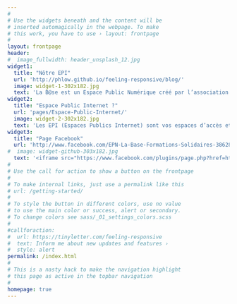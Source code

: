 ```yaml
---
#
# Use the widgets beneath and the content will be
# inserted automagically in the webpage. To make
# this work, you have to use › layout: frontpage
#
layout: frontpage
header:
#  image_fullwidth: header_unsplash_12.jpg
widget1:
  title: "Nôtre EPI"
  url: 'http://phlow.github.io/feeling-responsive/blog/'
  image: widget-1-302x182.jpg
  text: 'La B@se est un Espace Public Numérique créé par l’association « La B@se, formtion solidaire » et situé en centre-ville à Valence. Nous essayons de contribuer à la réduction de le « fracture numérique » en aidant les personnes les + éloignées de l’usage de ces technologies pour diverses raisons notamment financières, à se les approprier.'
widget2:
  title: "Espace Public Internet ?"
  url: 'pages/Espace-Public-Internet/'
  image: widget-2-302x182.jpg
  text: 'Les EPI (Espaces Publics Internet) sont vos espaces d’accès et de sensibilisation aux usages numériques. Initiez-vous aux outils informatiques, connectez-vous à Internet, découvrez les possibilités que vous offre le numérique, quels que soient vos besoins et envies. Les EPI, ce sont aussi des espaces de vie, favorisant le rapprochement et l’échange, la découverte et les connaissances…'
widget3:
  title: "Page Facebook"
  url: 'http://www.facebook.com/EPN-La-Base-Formations-Solidaires-386282618245673'
#  image: widget-github-303x182.jpg
  text: '<iframe src="https://www.facebook.com/plugins/page.php?href=https%3A%2F%2Fwww.facebook.com%2FEPN-La-Base-Formations-Solidaires-386282618245673&tabs=timeline&width=340&height=500&small_header=true&adapt_container_width=true&hide_cover=false&show_facepile=false&appId" width="340" height="500" style="border:none;overflow:hidden" scrolling="no" frameborder="0" allowTransparency="true"></iframe>'
#
# Use the call for action to show a button on the frontpage
#
# To make internal links, just use a permalink like this
# url: /getting-started/
#
# To style the button in different colors, use no value
# to use the main color or success, alert or secondary.
# To change colors see sass/_01_settings_colors.scss
#
#callforaction:
#  url: https://tinyletter.com/feeling-responsive
#  text: Inform me about new updates and features ›
#  style: alert
permalink: /index.html
#
# This is a nasty hack to make the navigation highlight
# this page as active in the topbar navigation
#
homepage: true
---
```


